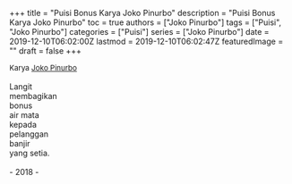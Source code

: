 +++
title = "Puisi Bonus Karya Joko Pinurbo"
description = "Puisi Bonus Karya Joko Pinurbo"
toc = true
authors = ["Joko Pinurbo"]
tags = ["Puisi", "Joko Pinurbo"]
categories = ["Puisi"]
series = ["Joko Pinurbo"]
date = 2019-12-10T06:02:00Z
lastmod = 2019-12-10T06:02:47Z
featuredImage = ""
draft = false
+++

<div style="text-align: justify;">
<div style="font-size: small;">Karya <a href="/authors/joko-pinurbo/" target="_blank">Joko Pinurbo</a></div><br />
Langit<br />membagikan<br />bonus<br />air mata<br />kepada<br />pelanggan<br />banjir<br />yang setia.<br /><br />- 2018 -</div>
